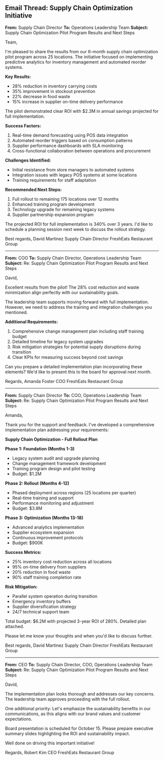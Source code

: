 ## Email Thread: Supply Chain Optimization Initiative

**From:** Supply Chain Director
**To:** Operations Leadership Team
**Subject:** Supply Chain Optimization Pilot Program Results and Next Steps

Team,

I'm pleased to share the results from our 6-month supply chain optimization pilot program across 25 locations. The initiative focused on implementing predictive analytics for inventory management and automated reorder systems.

**Key Results:**
- 28% reduction in inventory carrying costs
- 35% improvement in stockout prevention
- 22% decrease in food waste
- 15% increase in supplier on-time delivery performance

The pilot demonstrated clear ROI with $2.3M in annual savings projected for full implementation.

**Success Factors:**
1. Real-time demand forecasting using POS data integration
2. Automated reorder triggers based on consumption patterns
3. Supplier performance dashboards with SLA monitoring
4. Cross-functional collaboration between operations and procurement

**Challenges Identified:**
- Initial resistance from store managers to automated systems
- Integration issues with legacy POS systems at some locations
- Training requirements for staff adaptation

**Recommended Next Steps:**
1. Full rollout to remaining 175 locations over 12 months
2. Enhanced training program development
3. Technology upgrade for remaining legacy systems
4. Supplier partnership expansion program

The projected ROI for full implementation is 340% over 3 years. I'd like to schedule a planning session next week to discuss the rollout strategy.

Best regards,
David Martinez
Supply Chain Director
FreshEats Restaurant Group

---

**From:** COO
**To:** Supply Chain Director, Operations Leadership Team
**Subject:** Re: Supply Chain Optimization Pilot Program Results and Next Steps

David,

Excellent results from the pilot! The 28% cost reduction and waste minimization align perfectly with our sustainability goals.

The leadership team supports moving forward with full implementation. However, we need to address the training and integration challenges you mentioned.

**Additional Requirements:**
1. Comprehensive change management plan including staff training budget
2. Detailed timeline for legacy system upgrades
3. Risk mitigation strategies for potential supply disruptions during transition
4. Clear KPIs for measuring success beyond cost savings

Can you prepare a detailed implementation plan incorporating these elements? We'd like to present this to the board for approval next month.

Regards,
Amanda Foster
COO
FreshEats Restaurant Group

---

**From:** Supply Chain Director
**To:** COO, Operations Leadership Team
**Subject:** Re: Supply Chain Optimization Pilot Program Results and Next Steps

Amanda,

Thank you for the support and feedback. I've developed a comprehensive implementation plan addressing your requirements:

**Supply Chain Optimization - Full Rollout Plan**

**Phase 1: Foundation (Months 1-3)**
- Legacy system audit and upgrade planning
- Change management framework development
- Training program design and pilot testing
- Budget: $1.2M

**Phase 2: Rollout (Months 4-12)**
- Phased deployment across regions (25 locations per quarter)
- Real-time training and support
- Performance monitoring and adjustment
- Budget: $3.8M

**Phase 3: Optimization (Months 13-18)**
- Advanced analytics implementation
- Supplier ecosystem expansion
- Continuous improvement protocols
- Budget: $900K

**Success Metrics:**
- 25% inventory cost reduction across all locations
- 95% on-time delivery from suppliers
- 20% reduction in food waste
- 90% staff training completion rate

**Risk Mitigation:**
- Parallel system operation during transition
- Emergency inventory buffers
- Supplier diversification strategy
- 24/7 technical support team

Total budget: $6.2M with projected 3-year ROI of 280%. Detailed plan attached.

Please let me know your thoughts and when you'd like to discuss further.

Best regards,
David Martinez
Supply Chain Director
FreshEats Restaurant Group

---

**From:** CEO
**To:** Supply Chain Director, COO, Operations Leadership Team
**Subject:** Re: Supply Chain Optimization Pilot Program Results and Next Steps

David,

The implementation plan looks thorough and addresses our key concerns. The leadership team approves proceeding with the full rollout.

One additional priority: Let's emphasize the sustainability benefits in our communications, as this aligns with our brand values and customer expectations.

Board presentation is scheduled for October 15. Please prepare executive summary slides highlighting the ROI and sustainability impact.

Well done on driving this important initiative!

Regards,
Robert Kim
CEO
FreshEats Restaurant Group
